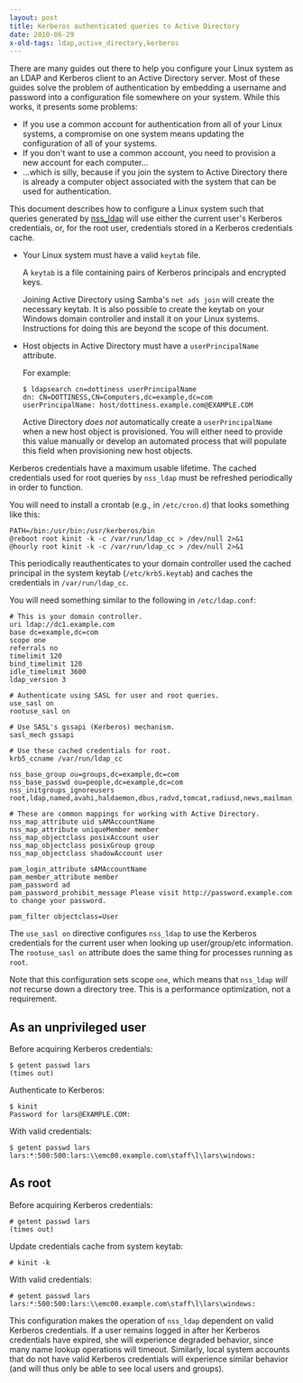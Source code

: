 ```yaml
---
layout: post
title: Kerberos authenticated queries to Active Directory
date: 2010-06-29
x-old-tags: ldap,active_directory,kerberos
---
```


There are many guides out there to help you configure your Linux system as an LDAP and Kerberos client to an Active Directory server. Most of these guides solve the problem of authentication by embedding a username and password into a configuration file somewhere on your system. While this works, it presents some problems:

-   If you use a common account for authentication from all of your Linux systems, a compromise on one system means updating the configuration of all of your systems.
-   If you don't want to use a common account, you need to provision a new account for each computer...
-   ...which is silly, because if you join the system to Active Directory there is already a computer object associated with the system that can be used for authentication.

This document describes how to configure a Linux system such that queries
generated by [nss_ldap][1] will use either the current user's Kerberos
credentials, or, for the root user, credentials stored in a Kerberos
credentials cache.

-   Your Linux system must have a valid `keytab` file.
    
    A `keytab` is a file containing pairs of Kerberos principals and encrypted keys.
    
    Joining Active Directory using Samba's `net ads join` will create the
    necessary keytab. It is also possible to create the keytab on your Windows
    domain controller and install it on your Linux systems. Instructions for
    doing this are beyond the scope of this document.

-   Host objects in Active Directory must have a `userPrincipalName` attribute.
    
    For example:
    
        $ ldapsearch cn=dottiness userPrincipalName
        dn: CN=DOTTINESS,CN=Computers,dc=example,dc=com
        userPrincipalName: host/dottiness.example.com@EXAMPLE.COM
        
    Active Directory *does not* automatically create a `userPrincipalName` when a new host object is provisioned. You will either need to provide this value manually or develop an automated process that will populate this field when provisioning new host objects.

Kerberos credentials have a maximum usable lifetime. The cached credentials
used for root queries by `nss_ldap` must be refreshed periodically in order to
function.

You will need to install a crontab (e.g., in `/etc/cron.d`) that looks something
like this:

    PATH=/bin:/usr/bin:/usr/kerberos/bin
    @reboot root kinit -k -c /var/run/ldap_cc > /dev/null 2>&1
    @hourly root kinit -k -c /var/run/ldap_cc > /dev/null 2>&1
    
This periodically reauthenticates to your domain controller used the cached
principal in the system keytab (`/etc/krb5.keytab`) and caches the credentials in
`/var/run/ldap_cc`.

You will need something similar to the following in `/etc/ldap.conf`:

    # This is your domain controller.
    uri ldap://dc1.example.com
    base dc=example,dc=com
    scope one
    referrals no
    timelimit 120
    bind_timelimit 120
    idle_timelimit 3600
    ldap_version 3
    
    # Authenticate using SASL for user and root queries.
    use_sasl on
    rootuse_sasl on
    
    # Use SASL's gssapi (Kerberos) mechanism.
    sasl_mech gssapi
    
    # Use these cached credentials for root.
    krb5_ccname /var/run/ldap_cc
    
    nss_base_group ou=groups,dc=example,dc=com
    nss_base_passwd ou=people,dc=example,dc=com
    nss_initgroups_ignoreusers root,ldap,named,avahi,haldaemon,dbus,radvd,tomcat,radiusd,news,mailman,nscd,gdm,polkituser
    
    # These are common mappings for working with Active Directory.
    nss_map_attribute uid sAMAccountName
    nss_map_attribute uniqueMember member
    nss_map_objectclass posixAccount user
    nss_map_objectclass posixGroup group
    nss_map_objectclass shadowAccount user
    
    pam_login_attribute sAMAccountName
    pam_member_attribute member
    pam_password ad
    pam_password_prohibit_message Please visit http://password.example.com to change your password.
    
    pam_filter objectclass=User
    

The `use_sasl on` directive configures `nss_ldap` to use the Kerberos credentials
for the current user when looking up user/group/etc information. The
`rootuse_sasl on` attribute does the same thing for processes running as `root`.

Note that this configuration sets scope `one`, which means that `nss_ldap` *will
not* recurse down a directory tree. This is a performance optimization, not a
requirement.

## As an unprivileged user

Before acquiring Kerberos credentials:

    $ getent passwd lars
    (times out)
    
Authenticate to Kerberos:

    $ kinit
    Password for lars@EXAMPLE.COM:
    
With valid credentials:

    $ getent passwd lars
    lars:*:500:500:lars:\\emc00.example.com\staff\l\lars\windows:
    
## As root

Before acquiring Kerberos credentials:

    # getent passwd lars
    (times out)
    
Update credentials cache from system keytab:

    # kinit -k
    
With valid credentials:

    # getent passwd lars
    lars:*:500:500:lars:\\emc00.example.com\staff\l\lars\windows:
    
This configuration makes the operation of `nss_ldap` dependent on valid Kerberos
credentials. If a user remains logged in after her Kerberos credentials have
expired, she will experience degraded behavior, since many name lookup
operations will timeout. Similarly, local system accounts that do not have
valid Kerberos credentials will experience similar behavior (and will thus only
be able to see local users and groups).

<!--
An alternate solution to this problem would run a local LDAP proxy that (a)
uses the system keytab to authenticate to AD, and (b) allows anonymous LDAP
queries from localhost. I will discuss this configuration in a future post.
-->

 [1]: http://www.padl.com/OSS/nss_ldap.html  

